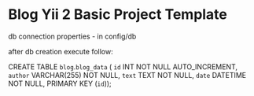 Blog Yii 2 Basic Project Template
============================

db connection properties - in config/db

after db creation execute follow:

CREATE TABLE `blog`.`blog_data` (
  `id` INT NOT NULL AUTO_INCREMENT,
  `author` VARCHAR(255) NOT NULL,
  `text` TEXT NOT NULL,
  `date` DATETIME NOT NULL,
  PRIMARY KEY (`id`));
